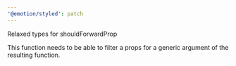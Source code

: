 ```yaml
---
'@emotion/styled': patch
---
```


Relaxed types for shouldForwardProp

This function needs to be able to filter a props for a generic argument of the resulting function.

